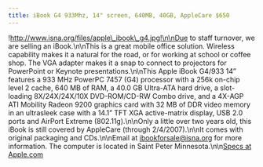```yaml
---
title: iBook G4 933Mhz, 14" screen, 640MB, 40GB, AppleCare $650
---
```


!http://www.isna.org/files/apple\_ibook\_g4.jpg!\n\nDue to staff turnover, we are selling an iBook.\n\nThis is a great mobile office solution. Wireless capability makes it a natural for the road, or for working at school or coffee shop. The <span class="caps">VGA</span> adapter makes it a snap to connect to projectors for PowerPoint or Keynote presentations.\n\nThis Apple iBook G4/933 14&#8221; features a 933 MHz PowerPC 7457 (G4) processor with a 256k on-chip level 2 cache, 640 MB of <span class="caps">RAM</span>, a 40.0 GB Ultra-<span class="caps">ATA</span> hard drive, a slot-loading 8X/24X/24X/10X <span class="caps">DVD</span>-<span class="caps">ROM</span>/CD-RW Combo drive, and a 4X-<span class="caps">AGP</span> <span class="caps">ATI</span> Mobility Radeon 9200 graphics card with 32 MB of <span class="caps">DDR</span> video memory in an ultrasleek case with a 14.1&#8221; <span class="caps">TFT</span> <span class="caps">XGA</span> active-matrix display, <span class="caps">USB</span> 2.0 ports and AirPort Extreme (802.11g).\n\nOnly a little over two years old, this iBook is still covered by AppleCare (through 2/4/2007).\n\nIt comes with original packaging and CDs.\n\nEmail at ibookforsale@isna.org for more information. The computer is located in Saint Peter Minnesota.\n\n[Specs at Apple.com][1]

 [1]: http://support.apple.com/specs/ibook/iBook_G4.html%5Cn%5Cn